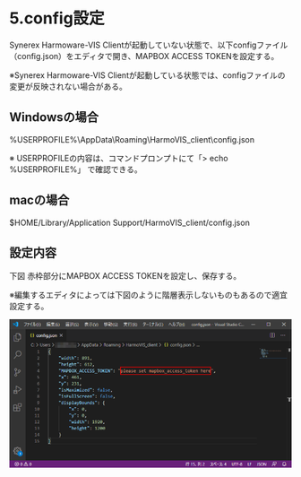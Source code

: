 # 5.config設定

Synerex Harmoware-VIS Clientが起動していない状態で、以下configファイル（config.json）をエディタで開き、MAPBOX ACCESS TOKENを設定する。

※Synerex Harmoware-VIS Clientが起動している状態では、configファイルの変更が反映されない場合がある。

## Windowsの場合

 %USERPROFILE%\AppData\Roaming\HarmoVIS_client\config.json

※ USERPROFILEの内容は、コマンドプロンプトにて「> echo %USERPROFILE%」 で確認できる。



## macの場合

$HOME/Library/Application Support/HarmoVIS_client/config.json



## 設定内容

下図 赤枠部分にMAPBOX ACCESS TOKENを設定し、保存する。

※編集するエディタによっては下図のように階層表示しないものもあるので適宜設定する。

![img](../img/0500/0501.png)
